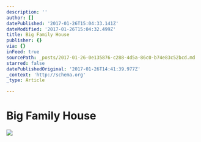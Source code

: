 ```yaml
---
description: ''
author: []
datePublished: '2017-01-26T15:04:33.141Z'
dateModified: '2017-01-26T15:04:32.499Z'
title: Big Family House
publisher: {}
via: {}
inFeed: true
sourcePath: _posts/2017-01-26-0e135876-c288-4d5a-86c0-b74e83c52bcd.md
starred: false
datePublishedOriginal: '2017-01-26T14:41:39.977Z'
_context: 'http://schema.org'
_type: Article

---
```

# Big Family House
![](https://the-grid-user-content.s3-us-west-2.amazonaws.com/d2dcacf8-502d-4494-b704-ad581940afc5.jpg)